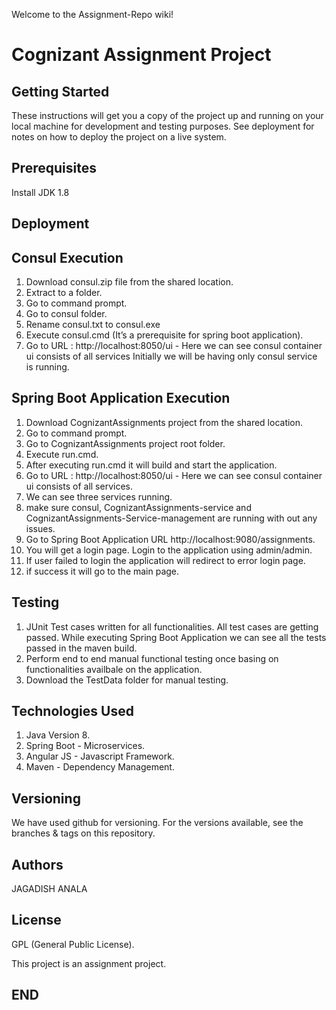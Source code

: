 Welcome to the Assignment-Repo wiki!

Cognizant Assignment Project
=============================
Getting Started
----------------
These instructions will get you a copy of the project up and running on your local machine for development and testing purposes. See deployment for notes on how to deploy the project on a live system.

Prerequisites
-------------
Install JDK 1.8

Deployment
----------

Consul Execution
----------------
1) Download consul.zip file from the shared location.
2) Extract to a folder.
3) Go to command prompt.
4) Go to consul folder.
5) Rename consul.txt to consul.exe
6) Execute consul.cmd (It’s a prerequisite for spring boot application).
7) Go to URL : http://localhost:8050/ui - Here we can see consul container ui consists of all services
Initially we will be having only consul service is running.


Spring Boot Application Execution
-------------------------------------
1) Download CognizantAssignments project from the shared location.
2) Go to command prompt.
3) Go to CognizantAssignments project root folder.
5) Execute run.cmd.
6) After executing run.cmd it will build and start the application.
7) Go to URL : http://localhost:8050/ui - Here we can see consul container ui consists of all services.
8) We can see three services running.
9) make sure consul, CognizantAssignments-service and CognizantAssignments-Service-management are running with out any issues.
10) Go to Spring Boot Application URL http://localhost:9080/assignments.
11) You will get a login page. Login to the application using admin/admin.
12) If user failed to login the application will redirect to error login page.
13) if success it will go to the main page.

Testing
-------
1) JUnit Test cases written for all functionalities. All test cases are getting passed. While executing Spring Boot Application we can see all the tests passed in the maven build.
2) Perform end to end manual functional testing once basing on functionalities availbale on the application.
3) Download the TestData folder for manual testing.

Technologies Used
-----------------
1) Java Version 8.
2) Spring Boot - Microservices.
3) Angular JS - Javascript Framework. 
4) Maven - Dependency Management.

Versioning
----------
We have used github for versioning. For the versions available, see the branches & tags on this repository.

Authors
-------
JAGADISH ANALA

License
-------
GPL (General Public License). 

This project is an assignment project.

END
---
